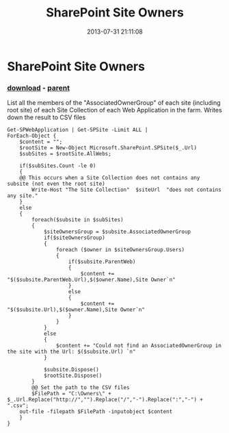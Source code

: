﻿---
pid:            4348
poster:         Thiago Silva
title:          SharePoint Site Owners
date:           2013-07-31 21:11:08
format:         posh
parent:         4347
parent:         4347

---

# SharePoint Site Owners

### [download](4348.ps1) - [parent](4347.md)

List all the members of the "AssociatedOwnerGroup" of each site (including root site) of each Site Collection of each Web Application in the farm.
Writes down the result to CSV files

```posh
Get-SPWebApplication | Get-SPSite -Limit ALL | 
ForEach-Object {
    $content = "";
    $rootSite = New-Object Microsoft.SharePoint.SPSite($_.Url)
    $subSites = $rootSite.AllWebs;
    
    if($subSites.Count -le 0)
    {
	@@ This occurs when a Site Collection does not contains any subsite (not even the root site)
        Write-Host "The Site Collection"  $siteUrl  "does not contains any site."
    }
    else
    {
        foreach($subsite in $subSites) 
        {
            $siteOwnersGroup = $subsite.AssociatedOwnerGroup
            if($siteOwnersGroup)
            {
                foreach ($owner in $siteOwnersGroup.Users) 
                {
                    if($subsite.ParentWeb)
                    {
                        $content += "$($subsite.ParentWeb.Url),$($owner.Name),Site Owner`n"
                    }
                    else
                    {
                        $content += "$($subsite.Url),$($owner.Name),Site Owner`n"
                    }
                }
            }
            else
            {
                $content += "Could not find an AssociatedOwnerGroup in the site with the Url: $($subsite.Url) `n"
            }  
            
            $subsite.Dispose()
            $rootSite.Dispose()
        }
        @@ Set the path to the CSV files
        $FilePath = "C:\Owners\" + $_.Url.Replace("http://","").Replace("/","-").Replace(":","-") + ".csv";
	out-file -filepath $FilePath -inputobject $content
    }
}
```
